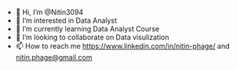 - 👋 Hi, I’m @Nitin3094
- 👀 I’m interested in Data Analyst
- 🌱 I’m currently learning Data Analyst Course
- 💞️ I’m looking to collaborate on Data visulization
- 📫 How to reach me https://www.linkedin.com/in/nitin-phage/ and nitin.phage@gmail.com

<!---
Nitin3094/Nitin3094 is a ✨ special ✨ repository because its `README.md` (this file) appears on your GitHub profile.
You can click the Preview link to take a look at your changes.
--->
